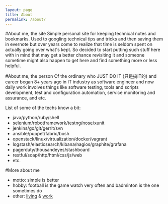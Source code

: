 ```yaml
---
layout: page
title: About
permalink: /about/
---
```


#About me, the site
Simple personal site for keeping technical notes and bookmarks. Used to googling technical tips and tricks and then saving them in evernote but over years come to realize that time is seldom spent on actually going over what's kept. So decided to start putting such stuff here with in mind that may get a better chance revisiting it and someone sometime might also happen to get here and find something more or less helpful.

#About me, the person
Of the ordinary who JUST DO IT (只是搞IT的) and career began 8+ years ago in IT industry as software engineer and now daily work involves things like software testing, tools and scripts development, test and configuration automation, service monitoring and assurance, and etc.

List of some of the techs know a bit:

- java/python/ruby/shell
- selenium/robotframework/testng/nose/xunit
- jenkins/go/git/gerrit/svn
- ansible/puppet/fabric/bosh
- openstack/linux/virtualization/docker/vagrant
- logstash/elasticsearch/kibana/nagios/graphite/grafana
- pagerduty/thousandeyes/stashboard
- restful/soap/http/html/css/js/web
- etc.

#More about me
- motto: simple is better
- hobby: football is the game watch very often and badminton is the one sometimes do
- other: [living](https://www.google.com/maps/place/Shanghai,+China) & [work](http://www.cisco.com/)
